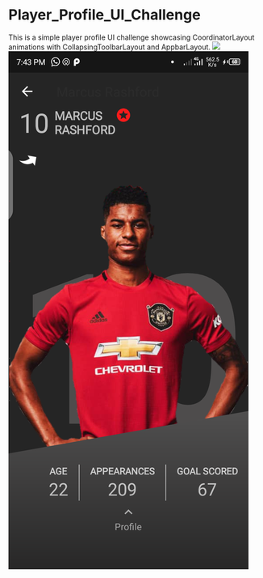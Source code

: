 # Player_Profile_UI_Challenge
This is a simple player profile UI challenge showcasing CoordinatorLayout animations with CollapsingToolbarLayout and AppbarLayout.
[![](https://github.com/zubisofts/Player_Profile_UI_Challenge/blob/master/images/GIF-200721_194024.gif?raw=true)](https://github.com/zubisofts/Player_Profile_UI_Challenge/blob/master/images/GIF-200721_194024.gif?raw=true) [![](https://github.com/zubisofts/Player_Profile_UI_Challenge/blob/master/images/Screenshot_20200721-194344.png?raw=true)](https://github.com/zubisofts/Player_Profile_UI_Challenge/blob/master/images/Screenshot_20200721-194344.png?raw=true)
